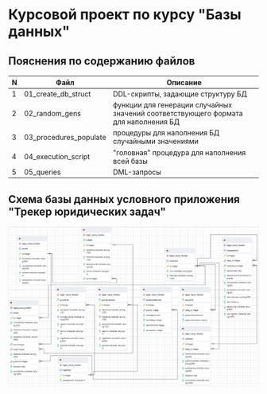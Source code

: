 # Курсовой проект по курсу "Базы данных"

## Пояснения по содержанию файлов

|N|Файл|Описание|
|-|-|-|
|1|01_create_db_struct|DDL-скрипты, задающие структуру БД|
|2|02_random_gens|функции для генерации случайных значений соответствующего формата для наполнения БД|
|3|03_procedures_populate|процедуры для наполнения БД случайными значениями|
|4|04_execution_script|"головная" процедура для наполнения всей базы|
|5|05_queries|DML-запросы|

## Схема базы данных условного приложения "Трекер юридических задач"

![схема БД](schema.png)
